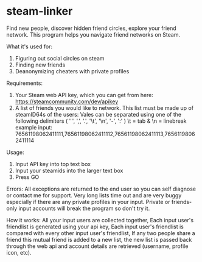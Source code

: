 # steam-linker
Find new people, discover hidden friend circles, explore your friend network. This program helps you navigate friend networks on Steam.

What it's used for:
1. Figuring out social circles on steam
2. Finding new friends
3. Deanonymizing cheaters with private profiles 

Requirements:
1.  Your Steam web API key, which you can get from here: https://steamcommunity.com/dev/apikey
2.  A list of friends you would like to network.
     This list must be made up of steamID64s of the users: 
     Vales can be separated using one of the following delimiters ( ' ', ',', '.', '\t', '\n', '-', ':' )  \t = tab & \n =  linebreak
     example input: 76561198062411111,76561198062411112,76561198062411113,76561198062411114 
     
Usage:
1. Input API key into top text box
2. Input your steamids into the larger text box
3. Press GO

Errors:
All exceptions are returned to the end user so you can self diagnose or contact me for support.
Very long lists time out and are very buggy especially if there are any private profiles in your input.
Private or friends-only input accounts will break the program so don't try it.

How it works:
All your input users are collected together,
Each input user's friendlist is generated using your api key,
Each input user's friendlist is compared with every other input user's friendlist,
If any two people share a friend this mutual friend is added to a new list,
the new list is passed back through the web api and account details are retrieved (username, profile icon, etc).

